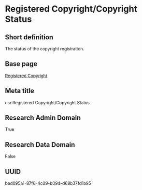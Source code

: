 # Registered Copyright/Copyright Status
## Short definition
The status of the copyright registration.
## Base page
[Registered Copyright](../../Objects/Registered%20Copyright.md)
## Meta title
csr:Registered Copyright/Copyright Status
## Research Admin Domain
True
## Research Data Domain
False
## UUID
bad095a1-87f6-4c09-b09d-d68b37fd1b95
